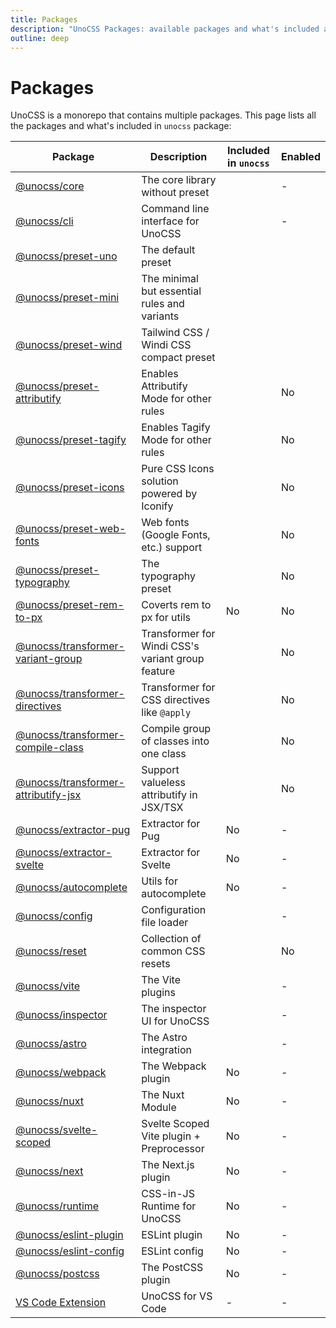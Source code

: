 ```yaml
---
title: Packages
description: "UnoCSS Packages: available packages and what's included and enabled in unocss."
outline: deep
---
```


# Packages

UnoCSS is a monorepo that contains multiple packages. This page lists all the packages and what's included in `unocss` package:

| Package                                                              | Description                                           | Included in `unocss` | Enabled |
|----------------------------------------------------------------------|-------------------------------------------------------|----------------------| ------- |
| [@unocss/core](/tools/core)                                          | The core library without preset                       | <span class="block i-carbon:checkbox-checked-filled text-green-600 dark:text-green-400 w-2em h-2em" /> | - |
| [@unocss/cli](/integrations/cli)                                     | Command line interface for UnoCSS                     | <span class="block i-carbon:checkbox-checked-filled text-green-600 dark:text-green-400 w-2em h-2em" /> | - |
| [@unocss/preset-uno](/presets/uno)                                   | The default preset                                    | <span class="block i-carbon:checkbox-checked-filled text-green-600 dark:text-green-400 w-2em h-2em" /> | <span class="block i-carbon:checkbox-checked-filled text-green-600 dark:text-green-400 w-2em h-2em" /> |
| [@unocss/preset-mini](/presets/mini)                                 | The minimal but essential rules and variants          | <span class="block i-carbon:checkbox-checked-filled text-green-600 dark:text-green-400 w-2em h-2em" /> | <span class="block i-carbon:checkbox-checked-filled text-green-600 dark:text-green-400 w-2em h-2em" /> |
| [@unocss/preset-wind](/presets/wind)                                 | Tailwind CSS / Windi CSS compact preset               | <span class="block i-carbon:checkbox-checked-filled text-green-600 dark:text-green-400 w-2em h-2em" /> | <span class="block i-carbon:checkbox-checked-filled text-green-600 dark:text-green-400 w-2em h-2em" /> |
| [@unocss/preset-attributify](/presets/attributify)                   | Enables Attributify Mode for other rules              | <span class="block i-carbon:checkbox-checked-filled text-green-600 dark:text-green-400 w-2em h-2em" /> | No |
| [@unocss/preset-tagify](/presets/tagify)                             | Enables Tagify Mode for other rules                   | <span class="block i-carbon:checkbox-checked-filled text-green-600 dark:text-green-400 w-2em h-2em" /> | No |
| [@unocss/preset-icons](/presets/icons)                               | Pure CSS Icons solution powered by Iconify            | <span class="block i-carbon:checkbox-checked-filled text-green-600 dark:text-green-400 w-2em h-2em" /> | No |
| [@unocss/preset-web-fonts](/presets/web-fonts)                       | Web fonts (Google Fonts, etc.) support                | <span class="block i-carbon:checkbox-checked-filled text-green-600 dark:text-green-400 w-2em h-2em" /> | No |
| [@unocss/preset-typography](/presets/typography)                     | The typography preset                                 | <span class="block i-carbon:checkbox-checked-filled text-green-600 dark:text-green-400 w-2em h-2em" /> | No |
| [@unocss/preset-rem-to-px](/presets/rem-to-px)                       | Coverts rem to px for utils                           | No                   | No |
| [@unocss/transformer-variant-group](/transformers/variant-group)     | Transformer for Windi CSS's variant group feature     | <span class="block i-carbon:checkbox-checked-filled text-green-600 dark:text-green-400 w-2em h-2em" /> | No |
| [@unocss/transformer-directives](/transformers/directives)           | Transformer for CSS directives like `@apply`          | <span class="block i-carbon:checkbox-checked-filled text-green-600 dark:text-green-400 w-2em h-2em" /> | No |
| [@unocss/transformer-compile-class](/transformers/compile-class)     | Compile group of classes into one class               | <span class="block i-carbon:checkbox-checked-filled text-green-600 dark:text-green-400 w-2em h-2em" /> | No |
| [@unocss/transformer-attributify-jsx](/transformers/attributify-jsx) | Support valueless attributify in JSX/TSX              | <span class="block i-carbon:checkbox-checked-filled text-green-600 dark:text-green-400 w-2em h-2em" /> | No |
| [@unocss/extractor-pug](/extractors/pug)                             | Extractor for Pug                                     | No                   | - |
| [@unocss/extractor-svelte](/extractors/svelte)                       | Extractor for Svelte                                  | No                   | - |
| [@unocss/autocomplete](/tools/autocomplete)                          | Utils for autocomplete                                | No                   | - |
| [@unocss/config](/guide/config-file)                                 | Configuration file loader                             | <span class="block i-carbon:checkbox-checked-filled text-green-600 dark:text-green-400 w-2em h-2em" /> | - |
| [@unocss/reset](/guide/style-reset)                                  | Collection of common CSS resets                       | <span class="block i-carbon:checkbox-checked-filled text-green-600 dark:text-green-400 w-2em h-2em" /> | No |
| [@unocss/vite](/integrations/vite)                                   | The Vite plugins                                      | <span class="block i-carbon:checkbox-checked-filled text-green-600 dark:text-green-400 w-2em h-2em" /> | - |
| [@unocss/inspector](/tools/inspector)                                | The inspector UI for UnoCSS                           | <span class="block i-carbon:checkbox-checked-filled text-green-600 dark:text-green-400 w-2em h-2em" /> | - |
| [@unocss/astro](/integrations/astro)                                 | The Astro integration                                 | <span class="block i-carbon:checkbox-checked-filled text-green-600 dark:text-green-400 w-2em h-2em" /> | - |
| [@unocss/webpack](/integrations/webpack)                             | The Webpack plugin                                    | No                   | - |
| [@unocss/nuxt](/integrations/nuxt)                                   | The Nuxt Module                                       | No                   | - |
| [@unocss/svelte-scoped](/integrations/svelte-scoped)                 | Svelte Scoped Vite plugin + Preprocessor              | No                   | - |
| [@unocss/next](/integrations/next)                                   | The Next.js plugin                                    | No                   | - |
| [@unocss/runtime](/integrations/runtime)                             | CSS-in-JS Runtime for UnoCSS                          | No                   | - |
| [@unocss/eslint-plugin](/integrations/eslint)                        | ESLint plugin                                         | No                   | - |
| [@unocss/eslint-config](/integrations/eslint)                        | ESLint config                                         | No                   | - |
| [@unocss/postcss](/integrations/postcss)                             | The PostCSS plugin                                    | No                   | - |
| [VS Code Extension](/integrations/vscode)                            | UnoCSS for VS Code                                    | -                    | - |
